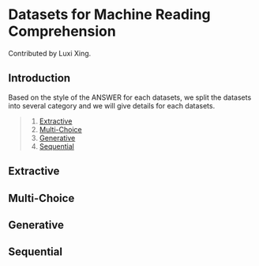 # Datasets for Machine Reading Comprehension

Contributed by Luxi Xing.

## Introduction

Based on the style of the ANSWER for each datasets, we split the datasets into several category and we will give details for each datasets.

>   1. [Extractive](#Extractive)
>   2. [Multi-Choice](#Multi-Choice)
>   3. [Generative](#Generative)
>   4. [Sequential](#Sequential)

## Extractive 

## Multi-Choice

## Generative

## Sequential

